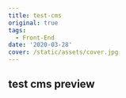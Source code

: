 ```yaml
---
title: test-cms
original: true
tags:
  - Front-End
date: '2020-03-28'
cover: /static/assets/cover.jpg
---
```

## test cms preview